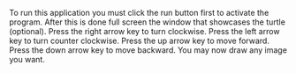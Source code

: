 To run this application you must click the run button first to activate the program. 
After this is done full screen the window that showcases the turtle (optional).
Press the right arrow key to turn clockwise. 
Press the left arrow key to turn counter clockwise.
Press the up arrow key to move forward.
Press the down arrow key to move backward.
You may now draw any image you want.
